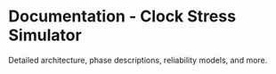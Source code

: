 # Documentation - Clock Stress Simulator

Detailed architecture, phase descriptions, reliability models, and more.